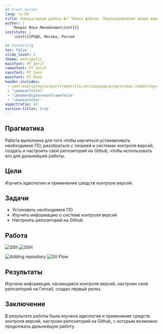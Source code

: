 ```yaml
---
## Front matter
lang: ru-RU
title: Лабораторная работа №7 "Поиск файлов. Перенаправление ввода-вывода. Просмотр запущенных процессов" 
author: |
	Покрас Илья Михайлович\inst{1}
institute: |
	\inst{1}РУДН, Москва, Россия

## Formatting
toc: false
slide_level: 2
theme: metropolis
mainfont: PT Serif
romanfont: PT Serif
sansfont: PT Sans
monofont: PT Mono
header-includes: 
 - \metroset{progressbar=frametitle,sectionpage=progressbar,numbering=fraction}
 - '\makeatletter'
 - '\beamer@ignorenonframefalse'
 - '\makeatother'
aspectratio: 43
section-titles: true
---
```


## Прагматика

Работа выполнена для того чтобы научиться устанавливать необходимое ПО, разобраться с теорией и системах контроля версий, создать и настроить свой репозиторий на Github, чтобы использовать его для дальнейшей работы.

## Цели

Изучить идеологию и применение средств контроля версий. 


## Задачи

- Установить необходимое ПО
- Изучить информацию о системе контроля версий
- Настроить репозиторий на Github

## Работа

![SSh](https://imgur.com/GfXmlPn.png)
![SSH](https://imgur.com/7RL4dUL.png)

![Adding repository](https://imgur.com/yNuCVDz.png)
![Git Flow](https://imgur.com/5YP0A3R.png)


## Результаты

Изучена информация, касающаяся контроля версий, настроен свой репозиторий на Гитхаб, создан первый релиз. 



## Заключение

В результате работы была изучена идеология и применение средств контроля версий, настроен репозиторий на Github, с которым возможно продолжать дальнейшую работу.
